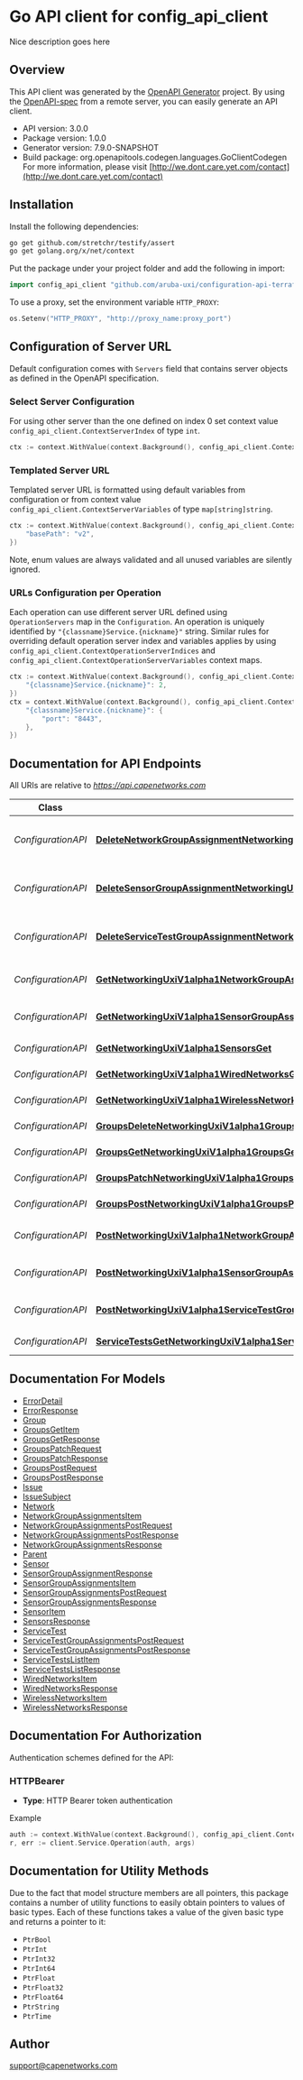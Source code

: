 # Go API client for config_api_client

Nice description goes here

## Overview
This API client was generated by the [OpenAPI Generator](https://openapi-generator.tech) project.  By using the [OpenAPI-spec](https://www.openapis.org/) from a remote server, you can easily generate an API client.

- API version: 3.0.0
- Package version: 1.0.0
- Generator version: 7.9.0-SNAPSHOT
- Build package: org.openapitools.codegen.languages.GoClientCodegen
For more information, please visit [http://we.dont.care.yet.com/contact](http://we.dont.care.yet.com/contact)

## Installation

Install the following dependencies:

```sh
go get github.com/stretchr/testify/assert
go get golang.org/x/net/context
```

Put the package under your project folder and add the following in import:

```go
import config_api_client "github.com/aruba-uxi/configuration-api-terraform-provider/pkg/config-api-client"
```

To use a proxy, set the environment variable `HTTP_PROXY`:

```go
os.Setenv("HTTP_PROXY", "http://proxy_name:proxy_port")
```

## Configuration of Server URL

Default configuration comes with `Servers` field that contains server objects as defined in the OpenAPI specification.

### Select Server Configuration

For using other server than the one defined on index 0 set context value `config_api_client.ContextServerIndex` of type `int`.

```go
ctx := context.WithValue(context.Background(), config_api_client.ContextServerIndex, 1)
```

### Templated Server URL

Templated server URL is formatted using default variables from configuration or from context value `config_api_client.ContextServerVariables` of type `map[string]string`.

```go
ctx := context.WithValue(context.Background(), config_api_client.ContextServerVariables, map[string]string{
	"basePath": "v2",
})
```

Note, enum values are always validated and all unused variables are silently ignored.

### URLs Configuration per Operation

Each operation can use different server URL defined using `OperationServers` map in the `Configuration`.
An operation is uniquely identified by `"{classname}Service.{nickname}"` string.
Similar rules for overriding default operation server index and variables applies by using `config_api_client.ContextOperationServerIndices` and `config_api_client.ContextOperationServerVariables` context maps.

```go
ctx := context.WithValue(context.Background(), config_api_client.ContextOperationServerIndices, map[string]int{
	"{classname}Service.{nickname}": 2,
})
ctx = context.WithValue(context.Background(), config_api_client.ContextOperationServerVariables, map[string]map[string]string{
	"{classname}Service.{nickname}": {
		"port": "8443",
	},
})
```

## Documentation for API Endpoints

All URIs are relative to *https://api.capenetworks.com*

Class | Method | HTTP request | Description
------------ | ------------- | ------------- | -------------
*ConfigurationAPI* | [**DeleteNetworkGroupAssignmentNetworkingUxiV1alpha1NetworkGroupAssignmentsIdDelete**](docs/ConfigurationAPI.md#deletenetworkgroupassignmentnetworkinguxiv1alpha1networkgroupassignmentsiddelete) | **Delete** /networking-uxi/v1alpha1/network-group-assignments/{id} | Delete Network Group Assignment
*ConfigurationAPI* | [**DeleteSensorGroupAssignmentNetworkingUxiV1alpha1SensorGroupAssignmentsIdDelete**](docs/ConfigurationAPI.md#deletesensorgroupassignmentnetworkinguxiv1alpha1sensorgroupassignmentsiddelete) | **Delete** /networking-uxi/v1alpha1/sensor-group-assignments/{id} | Delete Sensor Group Assignment
*ConfigurationAPI* | [**DeleteServiceTestGroupAssignmentNetworkingUxiV1alpha1ServiceTestGroupAssignmentsIdDelete**](docs/ConfigurationAPI.md#deleteservicetestgroupassignmentnetworkinguxiv1alpha1servicetestgroupassignmentsiddelete) | **Delete** /networking-uxi/v1alpha1/service-test-group-assignments/{id} | Delete Service Test Group Assignment
*ConfigurationAPI* | [**GetNetworkingUxiV1alpha1NetworkGroupAssignmentsGet**](docs/ConfigurationAPI.md#getnetworkinguxiv1alpha1networkgroupassignmentsget) | **Get** /networking-uxi/v1alpha1/network-group-assignments | Get
*ConfigurationAPI* | [**GetNetworkingUxiV1alpha1SensorGroupAssignmentsGet**](docs/ConfigurationAPI.md#getnetworkinguxiv1alpha1sensorgroupassignmentsget) | **Get** /networking-uxi/v1alpha1/sensor-group-assignments | Get
*ConfigurationAPI* | [**GetNetworkingUxiV1alpha1SensorsGet**](docs/ConfigurationAPI.md#getnetworkinguxiv1alpha1sensorsget) | **Get** /networking-uxi/v1alpha1/sensors | Get
*ConfigurationAPI* | [**GetNetworkingUxiV1alpha1WiredNetworksGet**](docs/ConfigurationAPI.md#getnetworkinguxiv1alpha1wirednetworksget) | **Get** /networking-uxi/v1alpha1/wired-networks | Get
*ConfigurationAPI* | [**GetNetworkingUxiV1alpha1WirelessNetworksGet**](docs/ConfigurationAPI.md#getnetworkinguxiv1alpha1wirelessnetworksget) | **Get** /networking-uxi/v1alpha1/wireless-networks | Get
*ConfigurationAPI* | [**GroupsDeleteNetworkingUxiV1alpha1GroupsGroupUidDelete**](docs/ConfigurationAPI.md#groupsdeletenetworkinguxiv1alpha1groupsgroupuiddelete) | **Delete** /networking-uxi/v1alpha1/groups/{group_uid} | Groups Delete
*ConfigurationAPI* | [**GroupsGetNetworkingUxiV1alpha1GroupsGet**](docs/ConfigurationAPI.md#groupsgetnetworkinguxiv1alpha1groupsget) | **Get** /networking-uxi/v1alpha1/groups | Groups Get
*ConfigurationAPI* | [**GroupsPatchNetworkingUxiV1alpha1GroupsGroupUidPatch**](docs/ConfigurationAPI.md#groupspatchnetworkinguxiv1alpha1groupsgroupuidpatch) | **Patch** /networking-uxi/v1alpha1/groups/{group_uid} | Groups Patch
*ConfigurationAPI* | [**GroupsPostNetworkingUxiV1alpha1GroupsPost**](docs/ConfigurationAPI.md#groupspostnetworkinguxiv1alpha1groupspost) | **Post** /networking-uxi/v1alpha1/groups | Groups Post
*ConfigurationAPI* | [**PostNetworkingUxiV1alpha1NetworkGroupAssignmentsPost**](docs/ConfigurationAPI.md#postnetworkinguxiv1alpha1networkgroupassignmentspost) | **Post** /networking-uxi/v1alpha1/network-group-assignments | Post
*ConfigurationAPI* | [**PostNetworkingUxiV1alpha1SensorGroupAssignmentsPost**](docs/ConfigurationAPI.md#postnetworkinguxiv1alpha1sensorgroupassignmentspost) | **Post** /networking-uxi/v1alpha1/sensor-group-assignments | Post
*ConfigurationAPI* | [**PostNetworkingUxiV1alpha1ServiceTestGroupAssignmentsPost**](docs/ConfigurationAPI.md#postnetworkinguxiv1alpha1servicetestgroupassignmentspost) | **Post** /networking-uxi/v1alpha1/service-test-group-assignments | Post
*ConfigurationAPI* | [**ServiceTestsGetNetworkingUxiV1alpha1ServiceTestsGet**](docs/ConfigurationAPI.md#servicetestsgetnetworkinguxiv1alpha1servicetestsget) | **Get** /networking-uxi/v1alpha1/service-tests | Service Tests Get


## Documentation For Models

 - [ErrorDetail](docs/ErrorDetail.md)
 - [ErrorResponse](docs/ErrorResponse.md)
 - [Group](docs/Group.md)
 - [GroupsGetItem](docs/GroupsGetItem.md)
 - [GroupsGetResponse](docs/GroupsGetResponse.md)
 - [GroupsPatchRequest](docs/GroupsPatchRequest.md)
 - [GroupsPatchResponse](docs/GroupsPatchResponse.md)
 - [GroupsPostRequest](docs/GroupsPostRequest.md)
 - [GroupsPostResponse](docs/GroupsPostResponse.md)
 - [Issue](docs/Issue.md)
 - [IssueSubject](docs/IssueSubject.md)
 - [Network](docs/Network.md)
 - [NetworkGroupAssignmentsItem](docs/NetworkGroupAssignmentsItem.md)
 - [NetworkGroupAssignmentsPostRequest](docs/NetworkGroupAssignmentsPostRequest.md)
 - [NetworkGroupAssignmentsPostResponse](docs/NetworkGroupAssignmentsPostResponse.md)
 - [NetworkGroupAssignmentsResponse](docs/NetworkGroupAssignmentsResponse.md)
 - [Parent](docs/Parent.md)
 - [Sensor](docs/Sensor.md)
 - [SensorGroupAssignmentResponse](docs/SensorGroupAssignmentResponse.md)
 - [SensorGroupAssignmentsItem](docs/SensorGroupAssignmentsItem.md)
 - [SensorGroupAssignmentsPostRequest](docs/SensorGroupAssignmentsPostRequest.md)
 - [SensorGroupAssignmentsResponse](docs/SensorGroupAssignmentsResponse.md)
 - [SensorItem](docs/SensorItem.md)
 - [SensorsResponse](docs/SensorsResponse.md)
 - [ServiceTest](docs/ServiceTest.md)
 - [ServiceTestGroupAssignmentsPostRequest](docs/ServiceTestGroupAssignmentsPostRequest.md)
 - [ServiceTestGroupAssignmentsPostResponse](docs/ServiceTestGroupAssignmentsPostResponse.md)
 - [ServiceTestsListItem](docs/ServiceTestsListItem.md)
 - [ServiceTestsListResponse](docs/ServiceTestsListResponse.md)
 - [WiredNetworksItem](docs/WiredNetworksItem.md)
 - [WiredNetworksResponse](docs/WiredNetworksResponse.md)
 - [WirelessNetworksItem](docs/WirelessNetworksItem.md)
 - [WirelessNetworksResponse](docs/WirelessNetworksResponse.md)


## Documentation For Authorization


Authentication schemes defined for the API:
### HTTPBearer

- **Type**: HTTP Bearer token authentication

Example

```go
auth := context.WithValue(context.Background(), config_api_client.ContextAccessToken, "BEARER_TOKEN_STRING")
r, err := client.Service.Operation(auth, args)
```


## Documentation for Utility Methods

Due to the fact that model structure members are all pointers, this package contains
a number of utility functions to easily obtain pointers to values of basic types.
Each of these functions takes a value of the given basic type and returns a pointer to it:

* `PtrBool`
* `PtrInt`
* `PtrInt32`
* `PtrInt64`
* `PtrFloat`
* `PtrFloat32`
* `PtrFloat64`
* `PtrString`
* `PtrTime`

## Author

support@capenetworks.com


